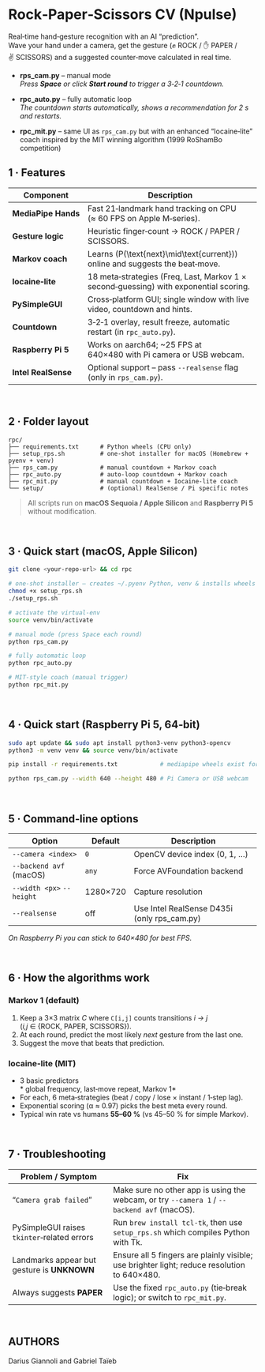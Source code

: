 # Rock‑Paper‑Scissors CV (Npulse)

Real‑time hand‑gesture recognition with an AI “prediction”.  
Wave your hand under a camera, get the gesture (✊ ROCK / ✋ PAPER / ✌️ SCISSORS) and a suggested counter‑move calculated in real time.

* **rps_cam.py** – manual mode  
  *Press **Space** or click **Start round** to trigger a 3‑2‑1 countdown.*

* **rpc_auto.py** – fully automatic loop  
  *The countdown starts automatically, shows a recommendation for 2 s and restarts.*

* **rpc_mit.py** – same UI as `rps_cam.py` but with an enhanced “Iocaine‑lite” coach inspired by the MIT winning algorithm (1999 RoShamBo competition)

## 1 · Features

| Component          | Description                                                                  |
|--------------------|------------------------------------------------------------------------------|
| **MediaPipe Hands**| Fast 21‑landmark hand tracking on CPU (≈ 60 FPS on Apple M‑series).          |
| **Gesture logic**  | Heuristic finger‑count → ROCK / PAPER / SCISSORS.                            |
| **Markov coach**   | Learns \(P(\text{next}\mid\text{current})\) online and suggests the beat‑move.|
| **Iocaine‑lite**   | 18 meta‑strategies (Freq, Last, Markov 1 × second‑guessing) with exponential scoring.|
| **PySimpleGUI**    | Cross‑platform GUI; single window with live video, countdown and hints.      |
| **Countdown**      | 3‑2‑1 overlay, result freeze, automatic restart (in `rpc_auto.py`).          |
| **Raspberry Pi 5** | Works on aarch64; ~25 FPS at 640×480 with Pi camera or USB webcam.           |
| **Intel RealSense**| Optional support – pass `--realsense` flag (only in `rps_cam.py`).           |

<br>

## 2 · Folder layout

```
rpc/
├── requirements.txt      # Python wheels (CPU only)
├── setup_rps.sh          # one‑shot installer for macOS (Homebrew + pyenv + venv)
├── rps_cam.py            # manual countdown + Markov coach
├── rpc_auto.py           # auto‑loop countdown + Markov coach
├── rpc_mit.py            # manual countdown + Iocaine‑lite coach
└── setup/                # (optional) RealSense / Pi specific notes
```

> All scripts run on **macOS Sequoia / Apple Silicon** and **Raspberry Pi 5** without modification.

<br>

## 3 · Quick start (macOS, Apple Silicon)

```bash
git clone <your‑repo‑url> && cd rpc

# one‑shot installer – creates ~/.pyenv Python, venv & installs wheels
chmod +x setup_rps.sh
./setup_rps.sh

# activate the virtual‑env
source venv/bin/activate

# manual mode (press Space each round)
python rps_cam.py

# fully automatic loop
python rpc_auto.py

# MIT‑style coach (manual trigger)
python rpc_mit.py
```

<br>

## 4 · Quick start (Raspberry Pi 5, 64‑bit)

```bash
sudo apt update && sudo apt install python3-venv python3-opencv
python3 -m venv venv && source venv/bin/activate

pip install -r requirements.txt            # mediapipe wheels exist for aarch64

python rps_cam.py --width 640 --height 480 # Pi Camera or USB webcam
```

<br>

## 5 · Command‑line options

| Option                    | Default | Description                                |
|---------------------------|---------|--------------------------------------------|
| `--camera <index>`        | `0`     | OpenCV device index (0, 1, …)              |
| `--backend avf` (macOS)   | `any`   | Force AVFoundation backend                 |
| `--width <px>` `--height` | 1280×720| Capture resolution                         |
| `--realsense`             | off     | Use Intel RealSense D435i (only rps_cam.py)|

*On Raspberry Pi you can stick to 640×480 for best FPS.*

<br>

## 6 · How the algorithms work

### Markov 1 (default)

1. Keep a 3×3 matrix *C* where `C[i,j]` counts transitions *i → j*  
   (*i,j* ∈ {ROCK, PAPER, SCISSORS}).  
2. At each round, predict the most likely *next* gesture from the last one.  
3. Suggest the move that beats that prediction.

### Iocaine‑lite (MIT)

* 3 basic predictors  
  * global frequency, last‑move repeat, Markov 1*  
* For each, 6 meta‑strategies (beat / copy / lose × instant / 1‑step lag).  
* Exponential scoring (α ≈ 0.97) picks the best meta every round.  
* Typical win rate vs humans **55–60 %** (vs 45–50 % for simple Markov).

<br>

## 7 · Troubleshooting

| Problem / Symptom                                      | Fix |
|--------------------------------------------------------|-----|
| “`Camera grab failed`”                                 | Make sure no other app is using the webcam, or try `--camera 1` / `--backend avf` (macOS). |
| PySimpleGUI raises `tkinter`‑related errors            | Run `brew install tcl-tk`, then use `setup_rps.sh` which compiles Python with Tk. |
| Landmarks appear but gesture is **UNKNOWN**            | Ensure all 5 fingers are plainly visible; use brighter light; reduce resolution to 640×480. |
| Always suggests **PAPER**                              | Use the fixed `rpc_auto.py` (tie‑break logic); or switch to `rpc_mit.py`. |

<br>


## AUTHORS

Darius Giannoli and Gabriel Taïeb  
